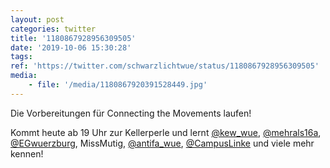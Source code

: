 ```yaml
---
layout: post
categories: twitter
title: '1180867928956309505'
date: '2019-10-06 15:30:28'
tags: 
ref: 'https://twitter.com/schwarzlichtwue/status/1180867928956309505'
media:
    - file: '/media/1180867920391528449.jpg'
---
```

Die Vorbereitungen für Connecting the Movements laufen!



Kommt heute ab 19 Uhr zur Kellerperle und lernt [@kew_wue](https://twitter.com/kew_wue), [@mehrals16a](https://twitter.com/mehrals16a), [@EGwuerzburg](https://twitter.com/EGwuerzburg), MissMutig, [@antifa_wue](https://twitter.com/antifa_wue), [@CampusLinke](https://twitter.com/CampusLinke) und viele mehr kennen! 